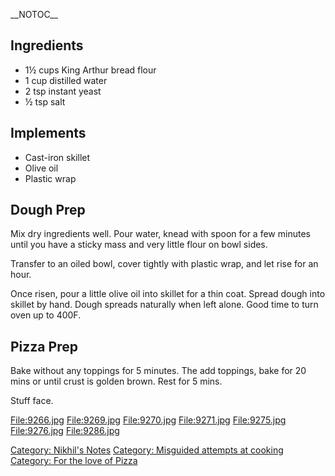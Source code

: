 \_\_NOTOC\_\_

Ingredients
-----------

-   1½ cups King Arthur bread flour
-   1 cup distilled water
-   2 tsp instant yeast
-   ½ tsp salt

Implements
----------

-   Cast-iron skillet
-   Olive oil
-   Plastic wrap

Dough Prep
----------

Mix dry ingredients well. Pour water, knead with spoon for a few minutes
until you have a sticky mass and very little flour on bowl sides.

Transfer to an oiled bowl, cover tightly with plastic wrap, and let rise
for an hour.

Once risen, pour a little olive oil into skillet for a thin coat. Spread
dough into skillet by hand. Dough spreads naturally when left alone.
Good time to turn oven up to 400F.

Pizza Prep
----------

Bake without any toppings for 5 minutes. The add toppings, bake for 20
mins or until crust is golden brown. Rest for 5 mins.

Stuff face.

<File:9266.jpg> <File:9269.jpg> <File:9270.jpg> <File:9271.jpg>
<File:9275.jpg> <File:9276.jpg> <File:9286.jpg>

[Category: Nikhil's Notes](Category:_Nikhil's_Notes "wikilink")
[Category: Misguided attempts at
cooking](Category:_Misguided_attempts_at_cooking "wikilink") [Category:
For the love of Pizza](Category:_For_the_love_of_Pizza "wikilink")
